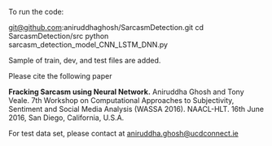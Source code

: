 
To run the code:

git@github.com:aniruddhaghosh/SarcasmDetection.git
cd SarcasmDetection/src
python sarcasm_detection_model_CNN_LSTM_DNN.py

Sample of train, dev, and test files are added.

Please cite the following paper

<b>Fracking Sarcasm using Neural Network.</b>
Aniruddha Ghosh and Tony Veale. 
7th Workshop on Computational Approaches to Subjectivity, Sentiment and Social Media Analysis (WASSA 2016). 
NAACL-HLT. 16th June 2016, San Diego, California, U.S.A. 

For test data set, please contact at aniruddha.ghosh@ucdconnect.ie
